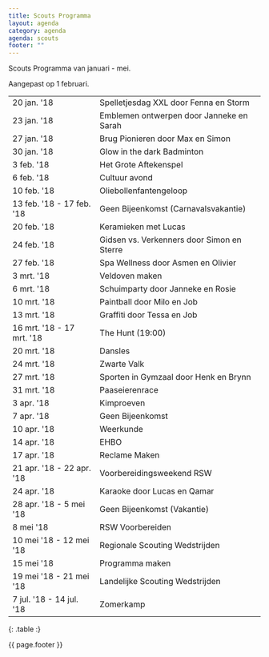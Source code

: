 ```yaml
---
title: Scouts Programma
layout: agenda
category: agenda
agenda: scouts
footer: ""
---
```


Scouts Programma van januari - mei.

Aangepast op 1 februari.

| | |
|---|---|
| 20 jan. '18 | Spelletjesdag XXL door Fenna en Storm |
| 23 jan. '18 | Emblemen ontwerpen door Janneke en Sarah |
| 27 jan. '18 | Brug Pionieren door Max en Simon |
| 30 jan. '18 | Glow in the dark Badminton |
| 3 feb. '18 | Het Grote Aftekenspel |
| 6 feb. '18 | Cultuur avond |
| 10 feb. '18 | Oliebollenfantengeloop |
| 13 feb. '18 - 17 feb. '18 | Geen Bijeenkomst (Carnavalsvakantie) |
| 20 feb. '18 | Keramieken met Lucas |
| 24 feb. '18 | Gidsen vs. Verkenners door Simon en Sterre |
| 27 feb. '18 | Spa Wellness door Asmen en Olivier |
| 3 mrt. '18 | Veldoven maken |
| 6 mrt. '18 | Schuimparty door Janneke en Rosie |
| 10 mrt. '18 | Paintball door Milo en Job |
| 13 mrt. '18 | Graffiti door Tessa en Job |
| 16 mrt. '18 - 17 mrt. '18 | The Hunt (19:00) |
| 20 mrt. '18 | Dansles |
| 24 mrt. '18 | Zwarte Valk |
| 27 mrt. '18 | Sporten in Gymzaal door Henk en Brynn |
| 31 mrt. '18 | Paaseierenrace |
| 3 apr. '18 | Kimproeven |
| 7 apr. '18 | Geen Bijeenkomst |
| 10 apr. '18 | Weerkunde |
| 14 apr. '18 | EHBO |
| 17 apr. '18 | Reclame Maken |
| 21 apr. '18 - 22 apr. '18 | Voorbereidingsweekend RSW |
| 24 apr. '18 | Karaoke door Lucas en Qamar |
| 28 apr. '18 - 5 mei '18 | Geen Bijeenkomst (Vakantie) |
| 8 mei '18 | RSW Voorbereiden |
| 10 mei '18 - 12 mei '18 | Regionale Scouting Wedstrijden |
| 15 mei '18 | Programma maken |
| 19 mei '18 - 21 mei '18 | Landelijke Scouting Wedstrijden |
| 7 jul. '18 - 14 jul. '18 | Zomerkamp |
{: .table :}

{{ page.footer }}
